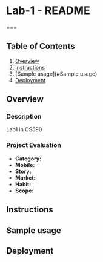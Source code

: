 # Lab-1 - README
===

## Table of Contents
1. [Overview](#Overview)
2. [Instructions](#Instructions)
3. [Sample usage](#Sample usage)
4. [Deployment](#Deployment)

## Overview
### Description
Lab1 in CS590
### Project Evaluation
- **Category:** 
- **Mobile:** 
- **Story:** 
- **Market:** 
- **Habit:**  
- **Scope:** 

## Instructions

## Sample usage

## Deployment
